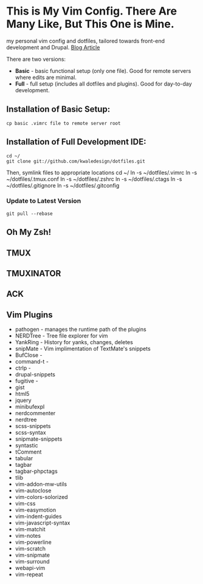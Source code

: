 # This is My Vim Config.  There Are Many Like, But This One is Mine.
my personal vim config and dotfiles, tailored towards front-end development and
Drupal. [Blog
Article](http://kwaledesign.comblog/articles/vim-zsh-tmux-ide-front-end-drupal-development) 

There are two versions:
* **Basic** - basic functional setup (only one file). Good for remote servers
  where edits are minimal.
* **Full**  - full setup (includes all dotfiles and plugins). Good for
  day-to-day development.

## Installation of Basic Setup:
    cp basic .vimrc file to remote server root
## Installation of Full Development IDE: 
    cd ~/
    git clone git://github.com/kwaledesign/dotfiles.git
Then, symlink files to appropriate locations
    cd ~/ 
    ln -s ~/dotfiles/.vimrc
    ln -s ~/dotfiles/.tmux.conf
    ln -s ~/dotfiles/.zshrc
    ln -s ~/dotfiles/.ctags
    ln -s ~/dotfiles/.gitignore
    ln -s ~/dotfiles/.gitconfig

### Update to Latest Version
    git pull --rebase

## Oh My Zsh!

## TMUX

## TMUXINATOR

## ACK

## Vim Plugins
* pathogen - manages the runtime path of the plugins 
* NERDTree - Tree file explorer for vim
* YankRing - History for yanks, changes, deletes
* snipMate - Vim implimentation of TextMate's snippets
* BufClose -
* command-t -
* ctrlp - 
* drupal-snippets
* fugitive -
* gist
* html5
* jquery
* minibufexpl
* nerdcommenter
* nerdtree
* scss-snippets
* scss-syntax
* snipmate-snippets
* syntastic
* tComment
* tabular
* tagbar
* tagbar-phpctags
* tlib
* vim-addon-mw-utils
* vim-autoclose
* vim-colors-solorized
* vim-css
* vim-easymotion
* vim-indent-guides
* vim-javascript-syntax
* vim-matchit
* vim-notes
* vim-powerline
* vim-scratch
* vim-snipmate
* vim-surround
* webapi-vim
* vim-repeat





